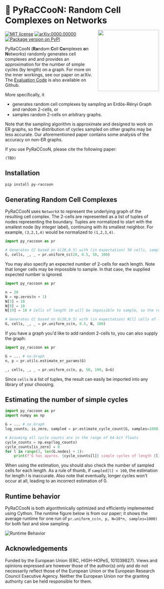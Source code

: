 # 🦝 PyRaCCooN: Random Cell Complexes on Networks

<img align="right" width="200" style="margin-top:-5px" src="https://raw.githubusercontent.com/josefhoppe/py-raccoon/main/readme_src/LOGO_ERC-FLAG_FP.png">

[![MIT license](https://img.shields.io/badge/License-MIT-blue.svg)](https://github.com/josefhoppe/py-raccoon/blob/main/LICENSE)
[![arXiv:0000.00000](https://img.shields.io/badge/arXiv-0000.00000-b31b1b.svg?logo=arxiv)](https://arxiv.org/abs/000.00000)
[![Package version on PyPI](https://img.shields.io/pypi/v/py-raccoon?logo=pypi&logoColor=ffd242)](https://pypi.org/project/py-raccoon/)

PyRaCCooN (**Ra**ndom **C**ell **Co**mplexes **o**n **N**etworks) randomly generates cell complexes and and provides an approximation for the number of simple cycles (by length) on a graph.
For more on the inner workings, see our paper on arXiv.
The [Evaluation Code](https://github.com/josefhoppe/random-abstract-cell-complexes) is also available on Github.

More specifically, it

- generates random cell complexes by sampling an Erdös-Rényi Graph and random 2-cells, or
- samples random 2-cells on arbitrary graphs.

Note that the sampling algorithm is approximate and designed to work on ER graphs, so the distribution of cycles sampled on other graphs may be less accurate.
Our aforementioned paper contains some analysis of the accuracy on non-ER graphs.

If you use PyRaCCooN, please cite the following paper:

```
(TBD)
```

## Installation

```bash
pip install py-raccoon
```

## Generating Random Cell Complexes

PyRaCCooN uses `NetworkX` to represent the underlying graph of the resulting cell complex.
The 2-cells are represented as a list of tuples of nodes representing the boundary.
Tuples are normalized to start with the smallest node (by integer label), continuing with its smallest neighbor.
For example, `(3,2,1,4)` would be normalized to `(1,2,3,4)`.

```py
import py_raccoon as pr

# Generates CC based on G(20,0.5) with (in expectation) 50 cells, sampled using 100 spanning trees.
G, cells, _, _ = pr.uniform_cc(20, 0.5, 50, 100)
```

You may also specify an expected number of 2-cells for each length. Note that longer cells may be impossible to sample. In that case, the supplied expected number is ignored.

```py
import py_raccoon as pr

n = 20
N = np.zeros(n + 1)
N[3] = 10
N[9] = 10
N[19] = 10 # Cells of length 19 will be impossible to sample, so the result will not contain any. See our paper for more information.

# Generates CC based on G(20,0.5) with (in expectation) N[l] cells of length l, sampled using 100 spanning trees.
G, cells, _, _ = pr.uniform_cc(n, 0.5, N, 100)
```

If you have a graph you'd like to add random 2-cells to, you can also supply the graph:

```py
import py_raccoon as pr

G = ... # nx.Graph
n, p = pr.utils.estimate_er_params(G)

_, cells, _, _ = pr.uniform_cc(n, p, 50, 100, G=G)
```

Since `cells` is a list of tuples, the result can easily be imported into any library of your choosing.

## Estimating the number of simple cycles

```py
import py_raccoon as pr
import numpy as np

G = ... # nx.Graph
log_counts, is_zero, sampled = pr.estimate_cycle_count(G, samples=1000)

# Assuming all cycle counts are in the range of 64-bit floats
cycle_counts = np.exp(log_counts)
cycle_counts[is_zero] = 0
for l in range(3, len(G.nodes) + 1):
    print(f'G has approx. {cycle_counts[l]} simple cycles of length {l} ({sampled[l]} samples).')
```

When using the estimation, you should also check the number of sampled cells for each length.
As a rule of thumb, if `sampled[l] < 100`, the estimation for length $l$ is inaccurate.
Also note that eventually, longer cycles won't occur at all, leading to an incorrect estimation of 0.

## Runtime behavior

PyRaCCooN is both algorithmically optimized and efficiently implemented using Cython.
The runtime figure below is from our paper; it shows the average runtime for one run of `pr.uniform_cc(n, p, N=10*n, samples=1000)` for both fast and slow sampling.

![Runtime Behavior](readme_src/https://raw.githubusercontent.com/josefhoppe/py-raccoon/main/readme_src/runtime.svg)

## Acknowledgements

Funded by the European Union (ERC, HIGH-HOPeS, 101039827). Views and opinions expressed are however those of the author(s) only and do not necessarily reflect those of the European Union or the European Research Council Executive Agency. Neither the European Union nor the granting authority can be held responsible for them.